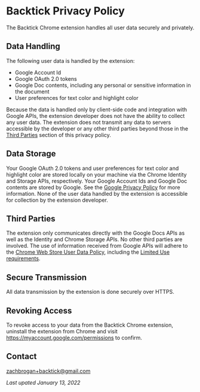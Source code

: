 # Backtick Privacy Policy

The Backtick Chrome extension handles all user data securely and privately.

## Data Handling

The following user data is handled by the extension:

-   Google Account Id
-   Google OAuth 2.0 tokens
-   Google Doc contents, including any personal or sensitive information in the document
-   User preferences for text color and highlight color

Because the data is handled only by client-side code and integration with Google APIs, the extension developer does not have the ability to collect any user data. The extension does not transmit any data to servers accessible by the developer or any other third parties beyond those in the [Third Parties](#third-parties) section of this privacy policy.

## Data Storage

Your Google OAuth 2.0 tokens and user preferences for text color and highlight color are stored locally on your machine via the Chrome Identity and Storage APIs, respectively. Your Google Account Ids and Google Doc contents are stored by Google. See the [Google Privacy Policy](https://policies.google.com/privacy) for more information. None of the user data handled by the extension is accessible for collection by the extension developer.

## Third Parties

The extension only communicates directly with the Google Docs APIs as well as the Identity and Chrome Storage APIs. No other third parties are involved. The use of information received from Google APIs will adhere to the [Chrome Web Store User Data Policy](https://developer.chrome.com/docs/webstore/program_policies/), including the [Limited Use requirements](https://developer.chrome.com/docs/webstore/program_policies/#limited_use).

## Secure Transmission

All data transmission by the extension is done securely over HTTPS.

## Revoking Access

To revoke access to your data from the Backtick Chrome extension, uninstall the extension from Chrome and visit <https://myaccount.google.com/permissions> to confirm.

## Contact

zachbrogan+backtick@gmail.com

_Last upated January 13, 2022_
